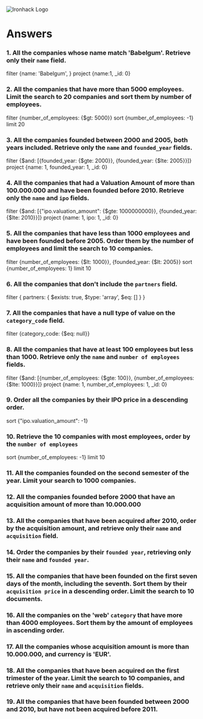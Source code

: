 ![Ironhack Logo](https://i.imgur.com/1QgrNNw.png)

# Answers

### 1. All the companies whose name match 'Babelgum'. Retrieve only their `name` field.
filter {name: 'Babelgum', } project {name:1, _id: 0}

### 2. All the companies that have more than 5000 employees. Limit the search to 20 companies and sort them by **number of employees**.

filter {number_of_employees: {$gt: 5000}} sort {number_of_employees: -1} limit 20


### 3. All the companies founded between 2000 and 2005, both years included. Retrieve only the `name` and `founded_year` fields.

filter {$and: [{founded_year: {$gte: 2000}}, {founded_year: {$lte: 2005}}]} project {name: 1, founded_year: 1, _id: 0}
<!-- Your Code Goes Here -->

### 4. All the companies that had a Valuation Amount of more than 100.000.000 and have been founded before 2010. Retrieve only the `name` and `ipo` fields.

filter {$and: [{"ipo.valuation_amount": {$gte: 1000000000}}, {founded_year: {$lte: 2010}}]} project {name: 1, ipo: 1, _id: 0}

### 5. All the companies that have less than 1000 employees and have been founded before 2005. Order them by the number of employees and limit the search to 10 companies.

filter {number_of_employees: {$lt: 1000}}, {founded_year: {$lt: 2005}} sort {number_of_employees: 1} limit 10
<!-- Your Code Goes Here -->

### 6. All the companies that don't include the `partners` field.
filter { partners: { $exists: true, $type: 'array', $eq: [] } }



### 7. All the companies that have a null type of value on the `category_code` field.
filter {category_code: {$eq: null}}

### 8. All the companies that have at least 100 employees but less than 1000. Retrieve only the `name` and `number of employees` fields.
filter {$and: [{number_of_employees: {$gte: 100}}, {number_of_employees: {$lte: 1000}}]} project {name: 1, number_of_employees: 1, _id: 0}
<!-- Your Code Goes Here -->

### 9. Order all the companies by their IPO price in a descending order.
sort {"ipo.valuation_amount": -1}
<!-- Your Code Goes Here -->

### 10. Retrieve the 10 companies with most employees, order by the `number of employees`
sort {number_of_employees: -1} limit 10
<!-- Your Code Goes Here -->

### 11. All the companies founded on the second semester of the year. Limit your search to 1000 companies.

<!-- Your Code Goes Here -->

### 12. All the companies founded before 2000 that have an acquisition amount of more than 10.000.000

<!-- Your Code Goes Here -->

### 13. All the companies that have been acquired after 2010, order by the acquisition amount, and retrieve only their `name` and `acquisition` field.

<!-- Your Code Goes Here -->

### 14. Order the companies by their `founded year`, retrieving only their `name` and `founded year`.

<!-- Your Code Goes Here -->

### 15. All the companies that have been founded on the first seven days of the month, including the seventh. Sort them by their `acquisition price` in a descending order. Limit the search to 10 documents.

<!-- Your Code Goes Here -->

### 16. All the companies on the 'web' `category` that have more than 4000 employees. Sort them by the amount of employees in ascending order.

<!-- Your Code Goes Here -->

### 17. All the companies whose acquisition amount is more than 10.000.000, and currency is 'EUR'.

<!-- Your Code Goes Here -->

### 18. All the companies that have been acquired on the first trimester of the year. Limit the search to 10 companies, and retrieve only their `name` and `acquisition` fields.

<!-- Your Code Goes Here -->

### 19. All the companies that have been founded between 2000 and 2010, but have not been acquired before 2011.

<!-- Your Code Goes Here -->
